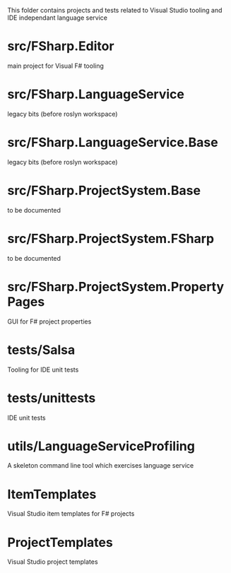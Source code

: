 This folder contains projects and tests related to Visual Studio tooling and IDE independant language service

# src/FSharp.Editor

main project for Visual F# tooling

# src/FSharp.LanguageService

legacy bits (before roslyn workspace)

# src/FSharp.LanguageService.Base

legacy bits (before roslyn workspace)

# src/FSharp.ProjectSystem.Base

to be documented

# src/FSharp.ProjectSystem.FSharp

to be documented

# src/FSharp.ProjectSystem.PropertyPages

GUI for F# project properties

# tests/Salsa

Tooling for IDE unit tests

# tests/unittests

IDE unit tests

# utils/LanguageServiceProfiling

A skeleton command line tool which exercises language service

# ItemTemplates

Visual Studio item templates for F# projects

# ProjectTemplates

Visual Studio project templates